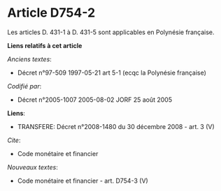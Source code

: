 # Article D754-2

Les articles D. 431-1 à D. 431-5 sont applicables en Polynésie française.

**Liens relatifs à cet article**

_Anciens textes_:

  - Décret n°97-509 1997-05-21 art 5-1 (ecqc la Polynésie française)

_Codifié par_:

  - Décret n°2005-1007 2005-08-02 JORF 25 août 2005

**Liens**:

  - TRANSFERE: Décret n°2008-1480 du 30 décembre 2008 - art. 3 (V)

_Cite_:

  - Code monétaire et financier

_Nouveaux textes_:

  - Code monétaire et financier - art. D754-3 (V)
